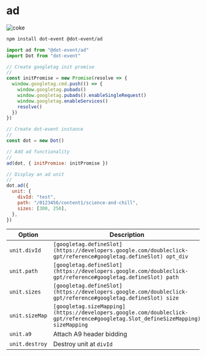 # ad

![coke](http://25.media.tumblr.com/tumblr_m8i6rmeQDH1r49l3lo1_500.gif)

```bash
npm install dot-event @dot-event/ad
```

```js
import ad from "@dot-event/ad"
import Dot from "dot-event"

// Create googletag init promise
//
const initPromise = new Promise(resolve => {
  window.googletag.cmd.push(() => {
    window.googletag.pubads()
    window.googletag.pubads().enableSingleRequest()
    window.googletag.enableServices()
    resolve()
  })
})

// Create dot-event instance
//
const dot = new Dot()

// Add ad functionality
//
ad(dot, { initPromise: initPromise })

// Display an ad unit
//
dot.ad({
  unit: {
    divId: "test",
    path: "/0123456/content1/science-and-chill",
    sizes: [300, 250],
  },
})
```

| Option         | Description                                                                                                                     |
| -------------- | ------------------------------------------------------------------------------------------------------------------------------- |
| `unit.divId`   | `[googletag.defineSlot](https://developers.google.com/doubleclick-gpt/reference#googletag.defineSlot) opt_div`                  |
| `unit.path`    | `[googletag.defineSlot](https://developers.google.com/doubleclick-gpt/reference#googletag.defineSlot) path`                     |
| `unit.sizes`   | `[googletag.defineSlot](https://developers.google.com/doubleclick-gpt/reference#googletag.defineSlot) size`                     |
| `unit.sizeMap` | `[googletag.sizeMapping](https://developers.google.com/doubleclick-gpt/reference#googletag.Slot_defineSizeMapping) sizeMapping` |
| `unit.a9`      | Attach A9 header bidding                                                                                                        |
| `unit.destroy` | Destroy unit at `divId`                                                                                                         |
